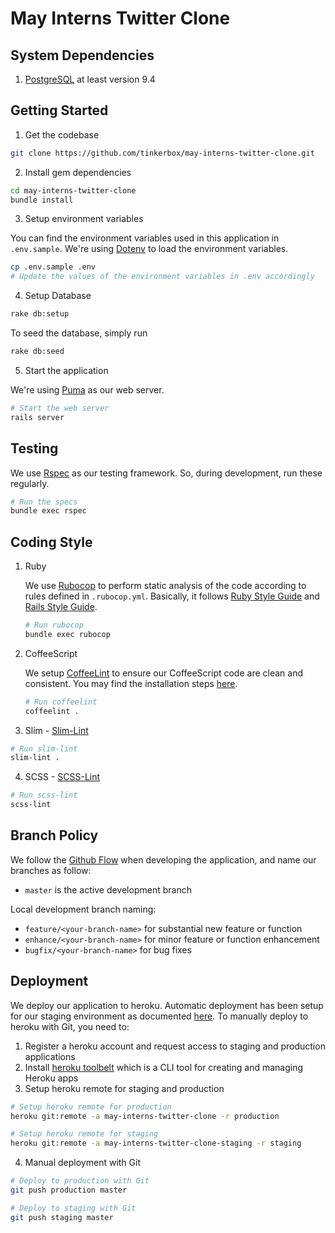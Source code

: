 # May Interns Twitter Clone

## System Dependencies

1. [PostgreSQL](https://www.postgresql.org/) at least version 9.4


## Getting Started

1. Get the codebase

  ```bash
  git clone https://github.com/tinkerbox/may-interns-twitter-clone.git
  ```

2. Install gem dependencies

  ```bash
  cd may-interns-twitter-clone
  bundle install
  ```

3. Setup environment variables

  You can find the environment variables used in this application in `.env.sample`. We're using [Dotenv](https://github.com/bkeepers/dotenv) to load the environment variables.

  ```bash
  cp .env.sample .env
  # Update the values of the environment variables in .env accordingly
  ```

4. Setup Database

  ```bash
  rake db:setup
  ```

  To seed the database, simply run

  ```bash
  rake db:seed
  ```

5. Start the application

  We're using [Puma](https://github.com/puma/puma) as our web server.

  ```bash
  # Start the web server
  rails server
  ```

## Testing

We use [Rspec](https://github.com/rspec/rspec-rails) as our testing framework. So, during development, run these regularly.

```bash
# Run the specs
bundle exec rspec
```


## Coding Style

1. Ruby

	We use [Rubocop](https://github.com/bbatsov/rubocop) to perform static analysis of the code according to rules defined in `.rubocop.yml`. Basically, it follows [Ruby Style Guide](https://github.com/bbatsov/ruby-style-guide) and [Rails Style Guide](https://github.com/bbatsov/rails-style-guide).

	```bash
	# Run rubocop
	bundle exec rubocop
	```

2. CoffeeScript

	We setup [CoffeeLint](http://www.coffeelint.org) to ensure our CoffeeScript code are clean and consistent. You may find the installation steps [here](http://www.coffeelint.org/#install).

	```bash
	# Run coffeelint
	coffeelint .
	```

3. Slim - [Slim-Lint](https://github.com/sds/slim-lint)

  ```bash
  # Run slim-lint
  slim-lint .
  ```

4. SCSS - [SCSS-Lint](https://github.com/brigade/scss-lint)

  ```bash
  # Run scss-lint
  scss-lint
  ```

## Branch Policy

We follow the [Github Flow](https://guides.github.com/introduction/flow/) when developing the application, and name our branches as follow:

- `master` is the active development branch

Local development branch naming:

- `feature/<your-branch-name>` for substantial new feature or function
- `enhance/<your-branch-name>` for minor feature or function enhancement
- `bugfix/<your-branch-name>` for bug fixes

## Deployment

We deploy our application to heroku. Automatic deployment has been setup for our staging environment as documented [here](https://devcenter.heroku.com/articles/github-integration#automatic-deploys). To manually deploy to heroku with Git, you need to:

1. Register a heroku account and request access to staging and production applications
2. Install [heroku toolbelt](https://toolbelt.heroku.com/) which is a CLI tool for creating and managing Heroku apps
3. Setup heroku remote for staging and production

  ```bash
  # Setup heroku remote for production
  heroku git:remote -a may-interns-twitter-clone -r production

  # Setup heroku remote for staging
  heroku git:remote -a may-interns-twitter-clone-staging -r staging
  ```
4. Manual deployment with Git

  ```bash
  # Deploy to production with Git
  git push production master

  # Deploy to staging with Git
  git push staging master
  ```
